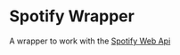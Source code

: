 # Spotify Wrapper

A wrapper to work with the [Spotify Web Api](https://developer.spotify.com/web-api/)